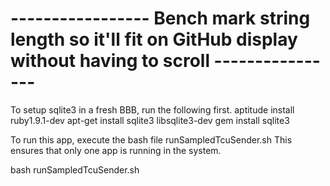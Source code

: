 # ----------------- Bench mark string length so it'll fit on GitHub display without having to scroll ----------------
To setup sqlite3 in a fresh BBB, run the following first.
aptitude install ruby1.9.1-dev
apt-get install sqlite3 libsqlite3-dev
gem install sqlite3

To run this app, execute the bash file runSampledTcuSender.sh  This ensures that only one app is running in the system.

bash runSampledTcuSender.sh

